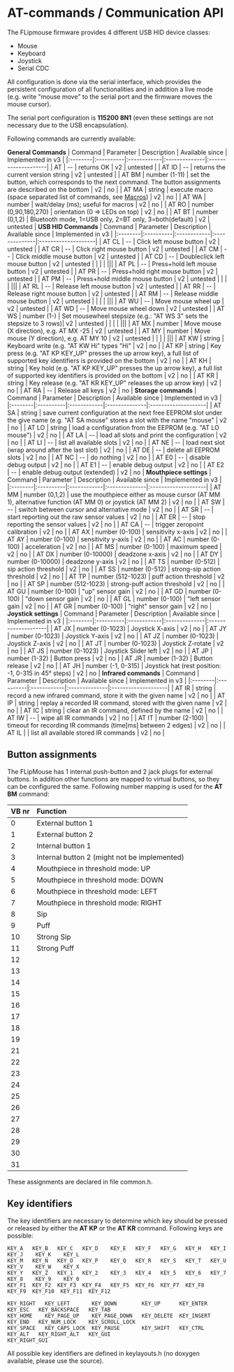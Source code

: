 # AT-commands / Communication API

The FLipmouse firmware provides 4 different USB HID device classes:
* Mouse
* Keyboard
* Joystick
* Serial CDC

All configuration is done via the serial interface, which provides the persistent configuration of all functionalities and in addition a live mode (e.g. write "mouse move" to the serial port and the firmware moves the mouse cursor).

The serial port configuration is **115200 8N1** (even these settings are not necessary due to the USB encapsulation).

Following commands are currently available:

**General Commands**
| Command | Parameter | Description | Available since | Implemented in v3 |
|:--------|:----------|:------------|:--------------|:--------------------|
| AT    | --  | returns OK   | v2 | untested |
| AT ID | --  | returns the current version string  | v2 | untested |
| AT BM | number (1-11)  | set the button, which corresponds to the next command. The button assignments are described on the bottom | v2 | no |
| AT MA | string | execute macro (space separated list of commands, see [Macros](https://github.com/asterics/FLipMouse/wiki/macros)) | v2 | no |
| AT WA | number | wait/delay (ms); useful for macros | v2 | no |
| AT RO | number (0,90,180,270) | orientation (0 => LEDs on top) | v2 | no |
| AT BT | number (0,1,2) | Bluetooth mode, 1=USB only, 2=BT only, 3=both(default) | v2 | untested |
**USB HID Commands**
| Command | Parameter | Description | Available since | Implemented in v3 |
|:--------|:----------|:------------|:--------------|:--------------------|
| AT CL | --  | Click left mouse button | v2 | untested |
| AT CR | --  | Click right mouse button  | v2 | untested |
| AT CM | --  | Click middle mouse button  | v2 | untested |
| AT CD | --  | Doubleclick left mouse button  | v2 | untested |
|       |   |   |||
| AT PL | --  | Press+hold left mouse button  | v2 | untested |
| AT PR | --  | Press+hold right mouse button  | v2 | untested |
| AT PM | --  | Press+hold middle mouse button  | v2 | untested |
|       |   |   |||
| AT RL | --  | Release left mouse button  | v2 | untested |
| AT RR | --  | Release right mouse button  | v2 | untested |
| AT RM | --  | Release middle mouse button  | v2 | untested |
|       |   |   |||
| AT WU | --  | Move mouse wheel up  | v2 | untested |
| AT WD | --  | Move mouse wheel down  | v2 | untested |
| AT WS | number (1-)  | Set mousewheel stepsize (e.g.: "AT WS 3" sets the stepsize to 3 rows)| v2 | untested |
|       |   |   |||
| AT MX | number  | Move mouse (X direction), e.g. AT MX -25  | v2 | untested |
| AT MY | number  | Move mouse (Y direction), e.g. AT MY 10  | v2 | untested |
|       |   |   |||
| AT KW | string  | Keyboard write (e.g. "AT KW Hi" types "Hi"  | v2 | no |
| AT KP | string  | Key press (e.g. "AT KP KEY_UP" presses the up arrow key), a full list of supported key identifiers is provided on the bottom  | v2 | no |
| AT KH | string  | Key hold (e.g. "AT KP KEY_UP" presses the up arrow key), a full list of supported key identifiers is provided on the bottom  | v2 | no |
| AT KR | string  | Key release (e.g. "AT KR KEY_UP" releases the up arrow key)  | v2 | no |
| AT RA | --  | Release all keys  | v2 | no |
**Storage commands** 
| Command | Parameter | Description | Available since | Implemented in v3 |
|:--------|:----------|:------------|:--------------|:--------------------|
| AT SA | string  | save current configuration at the next free EEPROM slot under the give name (e.g. "AT SA mouse" stores a slot with the name "mouse"  | v2 | no |
| AT LO | string  | load a configuration from the EEPROM (e.g. "AT LO mouse")  | v2 | no |
| AT LA | --  | load all slots and print the configuration   | v2 | no |
| AT LI | --  | list all available slots   | v2 | no |
| AT NE | --  | load next slot (wrap around after the last slot)  | v2 | no |
| AT DE | --  | delete all EEPROM slots  | v2 | no |
| AT NC | --  | do nothing  | v2 | no |
| AT E0 | --  | disable debug output  | v2 | no |
| AT E1 | --  | enable debug output  | v2 | no |
| AT E2 | --  | enable debug output (extended) | v2 | no |
**Mouthpiece settings** 
| Command | Parameter | Description | Available since | Implemented in v3 |
|:--------|:----------|:------------|:--------------|:--------------------|
| AT MM | number (0,1,2)  | use the mouthpiece either as mouse cursor (AT MM 1), alternative function (AT MM 0) or joystick (AT MM 2)  | v2 | no |
| AT SW | --  | switch between cursor and alternative mode  | v2 | no |
| AT SR | --  | start reporting out the raw sensor values | v2 | no |
| AT ER | --  | stop reporting the sensor values  | v2 | no |
| AT CA | --  | trigger zeropoint calibration  | v2 | no |
| AT AX | number (0-100)  | sensitivity x-axis  | v2 | no |
| AT AY | number (0-100)  | sensitivity y-axis  | v2 | no |
| AT AC | number (0-100)  | acceleration  | v2 | no |
| AT MS | number (0-100)  | maximum speed  | v2 | no |
| AT DX | number (0-10000)  | deadzone x-axis  | v2 | no |
| AT DY | number (0-10000)   | deadzone y-axis  | v2 | no |
| AT TS | number (0-512)  | sip action threshold  | v2 | no |
| AT SS | number (0-512)  | strong-sip action threshold  | v2 | no |
| AT TP | number (512-1023)  | puff action threshold  | v2 | no |
| AT SP | number (512-1023)  | strong-puff action threshold  | v2 | no |
| AT GU | number (0-100)  | "up" sensor gain  | v2 | no |
| AT GD | number (0-100)  | "down sensor gain  | v2 | no |
| AT GL | number (0-100)  | "left sensor gain  | v2 | no |
| AT GR | number (0-100)  | "right" sensor gain  | v2 | no |
**Joystick settings**
| Command | Parameter | Description | Available since | Implemented in v3 |
|:--------|:----------|:------------|:--------------|:--------------------|
| AT JX | number (0-1023)  | Joystick X-axis  | v2 | no |
| AT JY | number (0-1023)  | Joystick Y-axis  | v2 | no |
| AT JZ | number (0-1023)  | Joystick Z-axis  | v2 | no |
| AT JT | number (0-1023)  | Joystick Z-rotate  | v2 | no |
| AT JS | number (0-1023)  | Joystick Slider left  | v2 | no |
| AT JP | number (1-32)  | Button press | v2 | no |
| AT JR | number (1-32)  | Button release | v2 | no |
| AT JH | number (-1, 0-315) | Joystick hat (rest position: -1, 0-315 in 45° steps) | v2 | no |
**Infrared commands** 
| Command | Parameter | Description | Available since | Implemented in v3 |
|:--------|:----------|:------------|:--------------|:--------------------|
| AT IR | string  | record a new infrared command, store it with the given name  | v2 | no |
| AT IP | string  | replay a recorded IR command, stored with the given name  | v2 | no |
| AT IC | string  | clear an IR command, defined by the name  | v2 | no |
| AT IW | --  | wipe all IR commands  | v2 | no |
| AT IT | number (2-100) | timeout for recording IR commands (time[ms] between 2 edges) | v2 | no |
| AT IL |   | list all available stored IR commands  | v2 | no |


## Button assignments

The FLipMouse has 1 internal push-button and 2 jack plugs for external buttons. In addition other functions are mapped to virtual buttons, so they can be configured the same.
Following number mapping is used for the __AT BM__ command:

|VB nr | Function |
|:-----|:---------|
| 0    | External button 1|
| 1    | External button 2|
| 2    | Internal button 1|
| 3    | Internal button 2 (might not be implemented) |
| 4    | Mouthpiece in threshold mode: UP |
| 5    | Mouthpiece in threshold mode: DOWN |
| 6    | Mouthpiece in threshold mode: LEFT |
| 7    | Mouthpiece in threshold mode: RIGHT |
| 8    | Sip      |
| 9    | Puff     |
| 10   | Strong Sip |
| 11   | Strong Puff |
| 12   |          |
| 13   |          |
| 14   |          |
| 15   |          |
| 16   |          |
| 17   |          |
| 18   |          |
| 19   |          |
| 21   |          |
| 22   |          |
| 23   |          |
| 24   |          |
| 25   |          |
| 26   |          |
| 27   |          |
| 28   |          |
| 29   |          |
| 30   |          |
| 31   |          |

These assignments are declared in file common.h.

## Key identifiers

The key identifiers are necessary to determine which key should be pressed or released by either the __AT KP__ or the __AT KR__ command. Following keys are possible:

    KEY_A   KEY_B   KEY_C   KEY_D    KEY_E   KEY_F   KEY_G   KEY_H   KEY_I   KEY_J    KEY_K    KEY_L
    KEY_M   KEY_N   KEY_O   KEY_P    KEY_Q   KEY_R   KEY_S   KEY_T   KEY_U   KEY_V    KEY_W    KEY_X 
    KEY_Y   KEY_Z   KEY_1   KEY_2    KEY_3   KEY_4   KEY_5   KEY_6   KEY_7   KEY_8    KEY_9    KEY_0
    KEY_F1  KEY_F2  KEY_F3  KEY_F4   KEY_F5  KEY_F6  KEY_F7  KEY_F8  KEY_F9  KEY_F10  KEY_F11  KEY_F12	
    
    KEY_RIGHT   KEY_LEFT       KEY_DOWN        KEY_UP      KEY_ENTER    KEY_ESC   KEY_BACKSPACE   KEY_TAB	
    KEY_HOME    KEY_PAGE_UP    KEY_PAGE_DOWN   KEY_DELETE  KEY_INSERT   KEY_END	  KEY_NUM_LOCK    KEY_SCROLL_LOCK
    KEY_SPACE   KEY_CAPS_LOCK  KEY_PAUSE       KEY_SHIFT   KEY_CTRL     KEY_ALT   KEY_RIGHT_ALT   KEY_GUI 
    KEY_RIGHT_GUI 

All possible key identifiers are defined in keylayouts.h (no doxygen available, please use the source).

